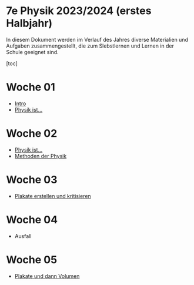 7e Physik 2023/2024 (erstes Halbjahr)
======================

In diesem Dokument werden im Verlauf des Jahres diverse Materialien und Aufgaben zusammengestellt, die zum Slebstlernen und Lernen in der Schule geeignet sind.

[toc]

# Woche 01

- [Intro](./00_Intro.slides.md)
- [Physik ist...](./01_physik_ist.md)

# Woche 02

- [Physik ist...](./01_physik_ist.md)
- [Methoden der Physik](./02_methoden.md)

# Woche 03

- [Plakate erstellen und kritisieren](03_plakate_kritisieren.slides.md)

# Woche 04

- Ausfall

# Woche 05

- [Plakate und dann Volumen](04_plakate_volumen.slides.md)